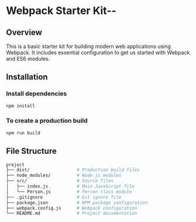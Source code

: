 # Webpack Starter Kit--

## Overview

This is a basic starter kit for building modern web applications using Webpack. It includes essential configuration to get us started with Webpack and ES6 modules.

## Installation

### Install dependencies
```sh
npm install
```

### To create a production build
```sh
npm run build
```


## File Structure
```sh
project
├── dist/                  # Production build files
├── node_modules/          # Node.js modules
├── src/                   # Source files
│   ├── index.js           # Main JavaScript file
│   └── Person.js          # Person class module
├── .gitignore             # Git ignore file
├── package.json           # NPM package configuration
├── webpack.config.js      # Webpack configuration
└── README.md              # Project documentation
```

